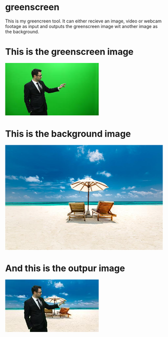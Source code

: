 # greenscreen

This is my greencreen tool.
It can either recieve an image, video or webcam footage as input and outputs the greenscreen image wit another image as the background.





# This is the greenscreen image
![Alt text](person.jpg?raw=true "Title")





# This is the background image
![Alt text](beach.jpg?raw=true "Title")





# And this is the outpur image
![Alt text](output.jpg?raw=true "Title")

